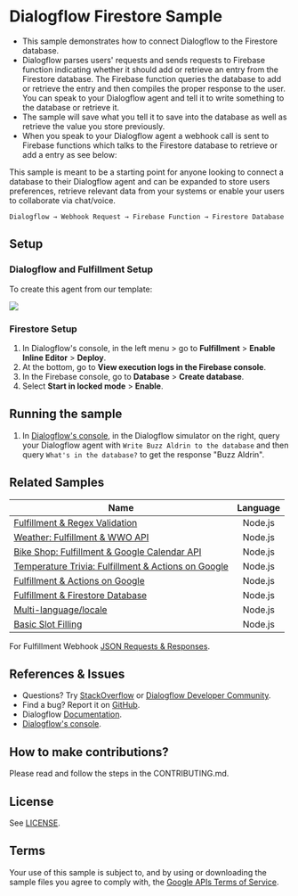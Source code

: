 # Dialogflow Firestore Sample
+ This sample demonstrates how to connect Dialogflow to the Firestore database.
+ Dialogflow parses users' requests and sends requests to Firebase function indicating whether it should add or retrieve an entry from the Firestore database. The Firebase function queries the database to add or retrieve the entry and then compiles the proper response to the user. You can speak to your Dialogflow agent and tell it to write something to the database or retrieve it.
+ The sample will save what you tell it to save into the database as well as retrieve the value you store previously.
+ When you speak to your Dialogflow agent a webhook call is sent to Firebase functions which talks to the Firestore database to retrieve or add a entry as see below:

This sample is meant to be a starting point for anyone looking to connect a database to their Dialogflow agent and can be expanded to store users preferences, retrieve relevant data from your systems or enable your users to collaborate via chat/voice.

```
Dialogflow → Webhook Request → Firebase Function → Firestore Database
```

## Setup

### Dialogflow and Fulfillment Setup
To create this agent from our template:

<a href="https://console.dialogflow.com/api-client/oneclick?templateUrl=https://oneclickgithub.appspot.com/dialogflow/fulfillment-firestore-nodejs" target="blank">
  <img src="https://dialogflow.com/images/deploy.png">
</a>

### Firestore Setup
1. In Dialogflow's console, in the left menu > go to **Fulfillment** > **Enable Inline Editor** > **Deploy**.
2. At the bottom, go to **View execution logs in the Firebase console**.
3. In the Firebase console, go to **Database** > **Create database**.
4. Select **Start in locked mode** > **Enable**.

## Running the sample
1. In [Dialogflow's console](https://console.dialogflow.com), in the Dialogflow simulator on the right, query your Dialogflow agent with `Write Buzz Aldrin to the database` and then query `What's in the database?` to get the response "Buzz Aldrin". 

## Related Samples
| Name       | Language           |
| ------------- |:-------------:|
| [Fulfillment & Regex Validation](https://github.com/dialogflow/fulfillment-regex-nodejs)      | Node.js |
| [Weather: Fulfillment & WWO API](https://github.com/dialogflow/fulfillment-weather-nodejs)     | Node.js      |  
| [Bike Shop: Fulfillment & Google Calendar API](https://github.com/dialogflow/fulfillment-bike-shop-nodejs)| Node.js |
| [Temperature Trivia: Fulfillment & Actions on Google](https://github.com/dialogflow/fulfillment-temperature-converter-nodejs) | Node.js |
| [Fulfillment & Actions on Google](https://github.com/dialogflow/fulfillment-actions-library-nodejs) | Node.js |
| [Fulfillment & Firestore Database](https://github.com/dialogflow/fulfillment-firestore-nodejs) | Node.js |
| [Multi-language/locale](https://github.com/dialogflow/fulfillment-multi-locale-nodejs) | Node.js |
| [Basic Slot Filling](https://github.com/dialogflow/fulfillment-slot-filling-nodejs) | Node.js |

For Fulfillment Webhook [JSON Requests & Responses](https://github.com/dialogflow/fulfillment-webhook-json).

## References & Issues
+ Questions? Try [StackOverflow](https://stackoverflow.com/questions/tagged/dialogflow) or [Dialogflow Developer Community](https://plus.google.com/communities/103318168784860581977).
+ Find a bug? Report it on [GitHub](https://github.com/dialogflow/fulfillment-webhook-json/issues).
+ Dialogflow [Documentation](https://dialogflow.com/docs/getting-started/basics).
+ [Dialogflow's console](https://console.dialogflow.com).

## How to make contributions?
Please read and follow the steps in the CONTRIBUTING.md.

## License
See [LICENSE](LICENSE).

## Terms
Your use of this sample is subject to, and by using or downloading the sample files you agree to comply with, the [Google APIs Terms of Service](https://developers.google.com/terms/).

